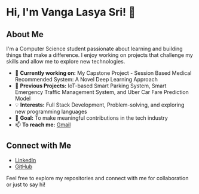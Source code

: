 # Hi, I'm Vanga Lasya Sri! 👋

## About Me
I'm a Computer Science student passionate about learning and building things that make a difference. I enjoy working on projects that challenge my skills and allow me to explore new technologies.

- 🌱 **Currently working on:** My Capstone Project - Session Based Medical Recommended System: A Novel Deep Learning Approach
- 🚀 **Previous Projects:** IoT-based Smart Parking System, Smart Emergency Traffic Management System, and Uber Car Fare Prediction Model
- 💡 **Interests:** Full Stack Development, Problem-solving, and exploring new programming languages
- 🎯 **Goal:** To make meaningful contributions in the tech industry
- 📫 **To reach me:** [Gmail](mailto:vangalasyasri@gmail.com)

## Connect with Me
- [LinkedIn](https://www.linkedin.com/in/vanga-lasya-sri-a45261237/)
- [GitHub](https://github.com/VangaLasyaSri)

Feel free to explore my repositories and connect with me for collaboration or just to say hi!

